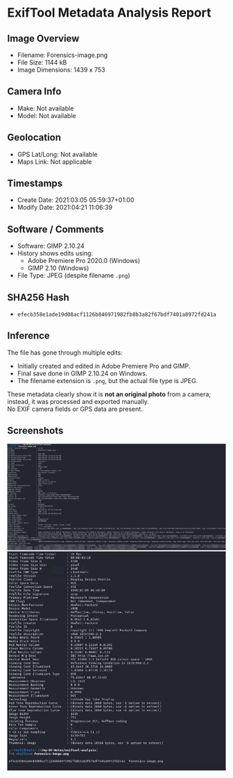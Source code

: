 # ExifTool Metadata Analysis Report

## Image Overview
- Filename: Forensics-image.png
- File Size: 1144 kB
- Image Dimensions: 1439 x 753

## Camera Info
- Make: Not available
- Model: Not available

## Geolocation
- GPS Lat/Long: Not available
- Maps Link: Not applicable

## Timestamps
- Create Date: 2021:03:05 05:59:37+01:00
- Modify Date: 2021:04:21 11:06:39

## Software / Comments
- Software: GIMP 2.10.24
- History shows edits using:
  - Adobe Premiere Pro 2020.0 (Windows)
  - GIMP 2.10 (Windows)
- File Type: JPEG (despite filename `.png`)

## SHA256 Hash
- `efecb358e1ade19d08acf1126b846971982fb8b3a82f67bdf7401a8972fd241a`

## Inference
The file has gone through multiple edits:
- Initially created and edited in Adobe Premiere Pro and GIMP.
- Final save done in GIMP 2.10.24 on Windows.
- The filename extension is `.png`, but the actual file type is JPEG.

These metadata clearly show it is **not an original photo** from a camera; instead, it was processed and exported manually.  
No EXIF camera fields or GPS data are present.

## Screenshots
![ExifTool Output](screenshots/full_exif_output.png)
![SHA256](screenshots/sha256_screenshot.png)
